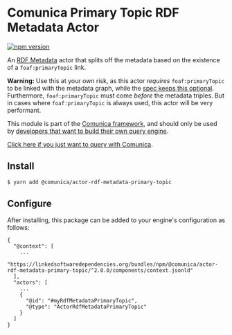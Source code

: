 # Comunica Primary Topic RDF Metadata Actor

[![npm version](https://badge.fury.io/js/%40comunica%2Factor-rdf-metadata-primary-topic.svg)](https://www.npmjs.com/package/@comunica/actor-rdf-metadata-primary-topic)

An [RDF Metadata](https://github.com/comunica/comunica/tree/master/packages/bus-rdf-metadata) actor that
splits off the metadata based on the existence of a `foaf:primaryTopic` link.

**Warning:** Use this at your own risk, as this actor _requires_ `foaf:primaryTopic` to be linked with the metadata graph,
while the [spec keeps this optional](https://www.hydra-cg.com/spec/latest/triple-pattern-fragments/).
Furthermore, `foaf:primaryTopic` must come _before_ the metadata triples.
But in cases where `foaf:primaryTopic` is always used, this actor will be very performant.

This module is part of the [Comunica framework](https://github.com/comunica/comunica),
and should only be used by [developers that want to build their own query engine](https://comunica.dev/docs/modify/).

[Click here if you just want to query with Comunica](https://comunica.dev/docs/query/).

## Install

```bash
$ yarn add @comunica/actor-rdf-metadata-primary-topic
```

## Configure

After installing, this package can be added to your engine's configuration as follows:
```text
{
  "@context": [
    ...
    "https://linkedsoftwaredependencies.org/bundles/npm/@comunica/actor-rdf-metadata-primary-topic/^2.0.0/components/context.jsonld"  
  ],
  "actors": [
    ...
    {
      "@id": "#myRdfMetadataPrimaryTopic",
      "@type": "ActorRdfMetadataPrimaryTopic"
    }
  ]
}
```
